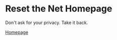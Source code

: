 Reset the Net Homepage
======================

Don't ask for your privacy. Take it back.

[Homepage](https://www.resetthenet.org/)

